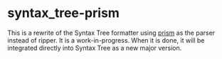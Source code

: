 # syntax_tree-prism

This is a rewrite of the Syntax Tree formatter using [prism](https://github.com/ruby/prism) as the parser instead of ripper. It is a work-in-progress. When it is done, it will be integrated directly into Syntax Tree as a new major version.
